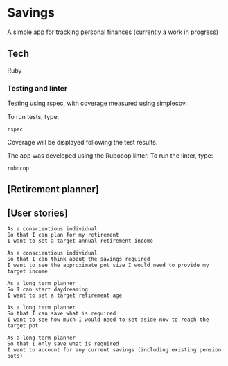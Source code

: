 # Savings

A simple app for tracking personal finances (currently a work in progress)

## Tech

Ruby

### Testing and linter

Testing using rspec, with coverage measured using simplecov.

To run tests, type:
```
rspec
```

Coverage will be displayed following the test results.

The app was developed using the Rubocop linter. To run the linter, type:
```
rubocop
```

## [Retirement planner]

## [User stories]

```
As a conscientious individual
So that I can plan for my retirement
I want to set a target annual retirement income

As a conscientious individual
So that I can think about the savings required
I want to see the approximate pot size I would need to provide my target income

As a long term planner
So I can start daydreaming
I want to set a target retirement age

As a long term planner
So that I can save what is required
I want to see how much I would need to set aside now to reach the target pot

As a long term planner
So that I only save what is required
I want to account for any current savings (including existing pension pots)
```
